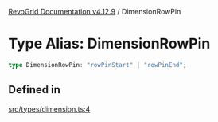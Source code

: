 [RevoGrid Documentation v4.12.9](README.md) / DimensionRowPin

# Type Alias: DimensionRowPin

```ts
type DimensionRowPin: "rowPinStart" | "rowPinEnd";
```

## Defined in

[src/types/dimension.ts:4](https://github.com/revolist/revogrid/blob/5b626b1ece93ea60f82047d059b8a2635455feb4/src/types/dimension.ts#L4)
